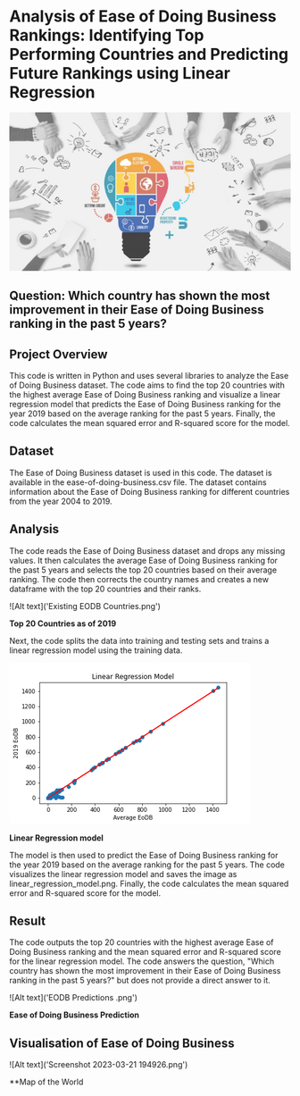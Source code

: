 # Analysis of Ease of Doing Business Rankings: Identifying Top Performing Countries and Predicting Future Rankings using Linear Regression

![Alt text](EOCD_4-696x392.png)

## Question: Which country has shown the most improvement in their Ease of Doing Business ranking in the past 5 years?

## Project Overview
This code is written in Python and uses several libraries to analyze the Ease of Doing Business dataset. The code aims to find the top 20 countries with the highest average Ease of Doing Business ranking and visualize a linear regression model that predicts the Ease of Doing Business ranking for the year 2019 based on the average ranking for the past 5 years. Finally, the code calculates the mean squared error and R-squared score for the model.

## Dataset
The Ease of Doing Business dataset is used in this code. The dataset is available in the ease-of-doing-business.csv file. The dataset contains information about the Ease of Doing Business ranking for different countries from the year 2004 to 2019.

## Analysis
The code reads the Ease of Doing Business dataset and drops any missing values. It then calculates the average Ease of Doing Business ranking for the past 5 years and selects the top 20 countries based on their average ranking. The code then corrects the country names and creates a new dataframe with the top 20 countries and their ranks.

![Alt text]('Existing EODB Countries.png')

**Top 20 Countries as of 2019**

Next, the code splits the data into training and testing sets and trains a linear regression model using the training data. 

![Alt text](linear_regression_model.png)

**Linear Regression model** 

The model is then used to predict the Ease of Doing Business ranking for the year 2019 based on the average ranking for the past 5 years. The code visualizes the linear regression model and saves the image as linear_regression_model.png. Finally, the code calculates the mean squared error and R-squared score for the model.

## Result
The code outputs the top 20 countries with the highest average Ease of Doing Business ranking and the mean squared error and R-squared score for the linear regression model. The code answers the question, "Which country has shown the most improvement in their Ease of Doing Business ranking in the past 5 years?" but does not provide a direct answer to it.

![Alt text]('EODB Predictions .png')

**Ease of Doing Business Prediction**

## Visualisation of Ease of Doing Business 

![Alt text]('Screenshot 2023-03-21 194926.png')

**Map of the World


